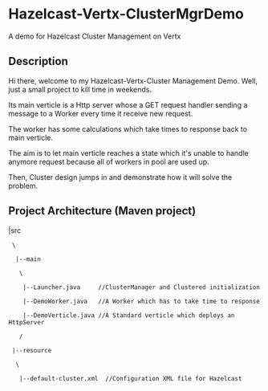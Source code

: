 # Hazelcast-Vertx-ClusterMgrDemo
A demo for Hazelcast Cluster Management on Vertx
## Description
Hi there, welcome to my Hazelcast-Vertx-Cluster Management Demo. Well, just a small project to kill time in weekends.

Its main verticle is a Http server whose a GET request handler sending a message to a Worker every time it receive new request.

The worker has some calculations which take times to response back to main verticle.

The aim is to let main verticle reaches a state which it's unable to handle anymore request because all of workers in pool are used up.

Then, Cluster design jumps in and demonstrate how it will solve the problem. 
## Project Architecture (Maven project)
|src
     
     \
      
      |--main
       
       \
        
        |--Launcher.java     //ClusterManager and Clustered initialization
        
        |--DemoWorker.java   //A Worker which has to take time to response
        
        |--DemoVerticle.java //A Standard verticle which deploys an HttpServer
       
       /
     
     |--resource
      
      \
       
       |--default-cluster.xml  //Configuration XML file for Hazelcast
